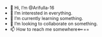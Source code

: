 - 👋 Hi, I’m @Arifulla-16
- 👀 I’m interested in everything.
- 🌱 I’m currently learning something.
- 💞️ I’m looking to collaborate on something.
- 📫 How to reach me somewhere<====

<!---
Arifulla-16/Arifulla-16 is a ✨ special ✨ repository because its `README.md` (this file) appears on your GitHub profile.
You can click the Preview link to take a look at your changes.
--->
